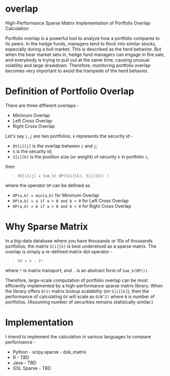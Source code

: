 overlap
=======

High-Performance Sparse Matrix Implementation of Portfolio Overlap Calculation

Portfolio overlap is a powerful tool to analyze how a portfolio compares to its peers. In the hedge funds, managers tend to flock into similar stocks, especially during a bull market. This is described as the herd behavior. But when the bear market sets in, hedge fund managers can engage in fire sale, and everybody is trying to pull out at the same time, causing unusual volatility and large drawdown. Therefore, monitoring portfolio overlap becomes very important to avoid the trampede of the herd behavior.

# Definition of Portfolio Overlap

There are three different overlaps -
* Minimum Overlap
* Left Cross Overlap
* Right Cross Overlap

Let's say `i,j` are two portfolios; `k` represents the security id -
* `OV[i][j]` is the overlap between `i` and `j`; 
* `k` is the security id;
* `S[i][k]` is the position size (or weight) of security `k` in portfolio `i`;

then 

> `OV[i][j] = Sum_k( OP(S[i][k], S[j][k]) )`

where the operator `OP` can be defined as
* `OP(a,b) = min(a,b)` for Minimum Overlap
* `OP(a,b) = a if a > 0 and b > 0` for Left Cross Overlap
* `OP(a,b) = b if a > 0 and b > 0` for Right Cross Overlap

# Why Sparse Matrix

In a big-data database where you have thousands or 10s of thousands portfolios, the matrix `S[i][k]` is best understood as a sparse matrix. The overlap is simply a re-defined matrix dot operator -

> `OV = S . S*` 

where `*` is matrix transport; and `.` is an abstract form of `Sum_k(OP())`.

Therefore, large-scale computation of portfolio overlap can be most efficiently implemented by a high-performance sparse matrix library. When the library offers `O(1)` matrix lookup scalability (on `S[i][k]`), then the performance of calculating `OV` will scale as `O(N^2)` where `N` is number of portfolios. (Assuming number of securities remains statisically similar.)

# Implementation

I intend to implement the calculation in various languages to compare performance -
* Python - scipy.sparse - dok_matrix
* R - TBD
* Java - TBD
* GSL Sparse - TBD


